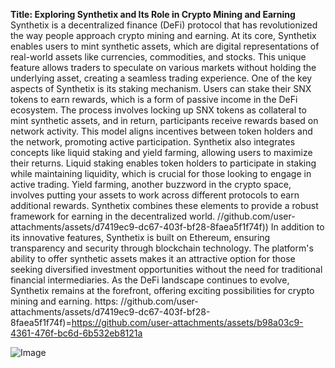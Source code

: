 **Title: Exploring Synthetix and Its Role in Crypto Mining and Earning**
Synthetix is a decentralized finance (DeFi) protocol that has revolutionized the way people approach crypto mining and earning. At its core, Synthetix enables users to mint synthetic assets, which are digital representations of real-world assets like currencies, commodities, and stocks. This unique feature allows traders to speculate on various markets without holding the underlying asset, creating a seamless trading experience.
One of the key aspects of Synthetix is its staking mechanism. Users can stake their SNX tokens to earn rewards, which is a form of passive income in the DeFi ecosystem. The process involves locking up SNX tokens as collateral to mint synthetic assets, and in return, participants receive rewards based on network activity. This model aligns incentives between token holders and the network, promoting active participation.
Synthetix also integrates concepts like liquid staking and yield farming, allowing users to maximize their returns. Liquid staking enables token holders to participate in staking while maintaining liquidity, which is crucial for those looking to engage in active trading. Yield farming, another buzzword in the crypto space, involves putting your assets to work across different protocols to earn additional rewards. Synthetix combines these elements to provide a robust framework for earning in the decentralized world.
 //github.com/user-attachments/assets/d7419ec9-dc67-403f-bf28-8faea5f1f74f))
In addition to its innovative features, Synthetix is built on Ethereum, ensuring transparency and security through blockchain technology. The platform's ability to offer synthetic assets makes it an attractive option for those seeking diversified investment opportunities without the need for traditional financial intermediaries. As the DeFi landscape continues to evolve, Synthetix remains at the forefront, offering exciting possibilities for crypto mining and earning.
https: //github.com/user-attachments/assets/d7419ec9-dc67-403f-bf28-8faea5f1f74f)=https://github.com/user-attachments/assets/b98a03c9-4361-476f-bc6d-6b532eb8121a


![Image](https://github.com/user-attachments/assets/d7419ec9-dc67-403f-bf28-8faea5f1f74f)